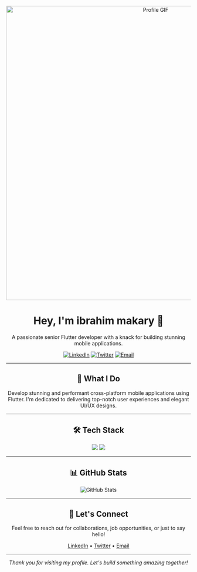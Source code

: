 <p align="center">
  <img src="https://github.com/ibrahimmakary-compuvision/raw/main/assets/profile.gif" alt="Profile GIF" width="800">
</p>

<h1 align="center">Hey, I'm ibrahim makary 👋</h1>

<p align="center">
  A passionate senior Flutter developer with a knack for building stunning mobile applications.
</p>

<p align="center">
  <a href="https://www.linkedin.com/in/yourusername/"><img alt="LinkedIn" src="https://img.shields.io/badge/-LinkedIn-blue?style=flat-square&logo=linkedin"></a>
  <a href="https://twitter.com/yourusername"><img alt="Twitter" src="https://img.shields.io/badge/-Twitter-1DA1F2?style=flat-square&logo=twitter"></a>
  <a href="mailto:your.email@example.com"><img alt="Email" src="https://img.shields.io/badge/-Email-D14836?style=flat-square&logo=gmail"></a>
</p>

---

<h2 align="center">🚀 What I Do</h2>

<p align="center">
  Develop stunning and performant cross-platform mobile applications using Flutter. I'm dedicated to delivering top-notch user experiences and elegant UI/UX designs.
</p>

---

<h2 align="center">🛠️ Tech Stack</h2>

<p align="center">
  <img src="https://img.shields.io/badge/Flutter-%2302569B.svg?style=flat-square&logo=flutter&logoColor=white">
  <img src="https://img.shields.io/badge/Dart-%230175C2.svg?style=flat-square&logo=dart&logoColor=white">
  <!-- Add badges for your other tech/tools here -->
</p>

---

<h2 align="center">📊 GitHub Stats</h2>

<p align="center">
  <img src="https://github-readme-stats.vercel.app/api?username=ibrahimmakary-compuvision&count_private=true&show_icons=true&theme=dark" alt="GitHub Stats">
</p>

---

<h2 align="center">💬 Let's Connect</h2>

<p align="center">
  Feel free to reach out for collaborations, job opportunities, or just to say hello!
</p>

<p align="center">
  <a href="https://www.linkedin.com/in/ibrahimmakary-compuvision/">LinkedIn</a> &bull;
  <a href="https://twitter.com/yourusername">Twitter</a> &bull;
  <a href="mailto:your.email@example.com">Email</a>
</p>

---

<p align="center">
  <em>Thank you for visiting my profile. Let's build something amazing together!</em>
</p>
